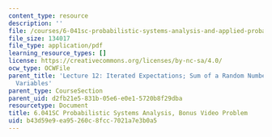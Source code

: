 ```yaml
---
content_type: resource
description: ''
file: /courses/6-041sc-probabilistic-systems-analysis-and-applied-probability-fall-2013/b43d59e9ea95260c8fcc7021a7e3b0a5_MIT6_041SCF13_Lec12BonVid.pdf
file_size: 134017
file_type: application/pdf
learning_resource_types: []
license: https://creativecommons.org/licenses/by-nc-sa/4.0/
ocw_type: OCWFile
parent_title: 'Lecture 12: Iterated Expectations; Sum of a Random Number of Random
  Variables'
parent_type: CourseSection
parent_uid: d2fb21e5-831b-05e6-e0e1-5720b8f29dba
resourcetype: Document
title: 6.041SC Probabilistic Systems Analysis, Bonus Video Problem
uid: b43d59e9-ea95-260c-8fcc-7021a7e3b0a5
---
```

